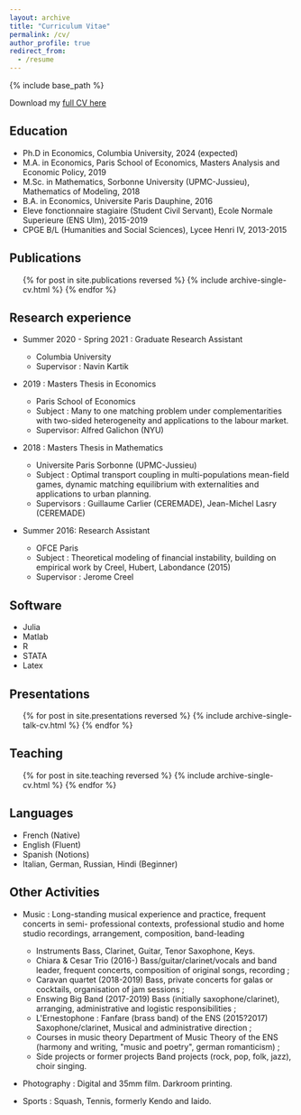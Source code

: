 ```yaml
---
layout: archive
title: "Curriculum Vitae"
permalink: /cv/
author_profile: true
redirect_from:
  - /resume
---
```


{% include base_path %}

Download my [full CV here](https://cesarbarilla.github.io/files/CV_Barilla_2020_detailed.pdf)

Education
---

* Ph.D in Economics, Columbia University, 2024 (expected)
* M.A. in Economics, Paris School of Economics, Masters Analysis and Economic Policy, 2019
* M.Sc. in Mathematics, Sorbonne University (UPMC-Jussieu), Mathematics of Modeling, 2018
* B.A. in Economics, Universite Paris Dauphine, 2016
* Eleve fonctionnaire stagiaire (Student Civil Servant), Ecole Normale Superieure (ENS Ulm), 2015-2019
* CPGE B/L (Humanities and Social Sciences), Lycee Henri IV, 2013-2015


Publications
---
  <ul> {% for post in site.publications reversed %}
    {% include archive-single-cv.html %}
  {% endfor %} </ul>


Research experience
---
* Summer 2020 - Spring 2021 : Graduate Research Assistant
  * Columbia University
  * Supervisor : Navin Kartik

* 2019 : Masters Thesis in Economics
  * Paris School of Economics
  * Subject : Many to one matching problem under complementarities with two-sided heterogeneity and applications to the labour market.
  * Supervisor: Alfred Galichon (NYU)
  
* 2018 : Masters Thesis in Mathematics
  * Universite Paris Sorbonne (UPMC-Jussieu)
  * Subject : Optimal transport coupling in multi-populations mean-field games, dynamic matching equilibrium with externalities and applications to urban planning.
  * Supervisors : Guillaume Carlier (CEREMADE), Jean-Michel Lasry (CEREMADE)
  
* Summer 2016: Research Assistant
  * OFCE Paris
  * Subject : Theoretical modeling of financial instability, building on empirical work by Creel, Hubert, Labondance (2015)
  * Supervisor : Jerome Creel
  
  
Software
---
* Julia
* Matlab
* R
* STATA
* Latex
  
Presentations
---
  <ul>{% for post in site.presentations reversed %}
    {% include archive-single-talk-cv.html %}
  {% endfor %}</ul>
  
Teaching
---
  <ul>{% for post in site.teaching reversed %}
    {% include archive-single-cv.html %}
  {% endfor %}</ul>
  
Languages
---
* French (Native)
* English (Fluent)
* Spanish (Notions)
* Italian, German, Russian, Hindi (Beginner)
  
Other Activities
---
* Music : Long-standing musical experience and practice, frequent concerts in semi- professional contexts, professional studio and home studio recordings, arrangement, composition, band-leading
   * Instruments Bass, Clarinet, Guitar, Tenor Saxophone, Keys.
   * Chiara & Cesar Trio (2016-) Bass/guitar/clarinet/vocals and band leader, frequent concerts, composition of original songs, recording ;
   * Caravan quartet (2018-2019) Bass, private concerts for galas or cocktails, organisation of jam sessions ;
   * Enswing Big Band (2017-2019) Bass (initially saxophone/clarinet), arranging, administrative and logistic responsibilities ;
   * L'Ernestophone : Fanfare (brass band) of the ENS (2015?2017) Saxophone/clarinet, Musical and administrative direction ;
   * Courses in music theory Department of Music Theory of the ENS (harmony and writing, "music and poetry", german romanticism) ;
   * Side projects or former projects Band projects (rock, pop, folk, jazz), choir singing.
   
* Photography : Digital and 35mm film. Darkroom printing.

* Sports : Squash, Tennis, formerly Kendo and Iaido.    
   